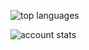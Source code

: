 <img 
  align="center" 
  src="https://github-readme-stats.vercel.app/api/top-langs/?username=damocies&layout=compact&theme=tokyonight&langs_count=8" 
  alt="top languages" />

<img 
  align="center" 
  src="https://github-readme-stats.vercel.app/api?username=damocies&show_icons=true&theme=tokyonight&count_private=true" 
  alt="account stats"
  />
